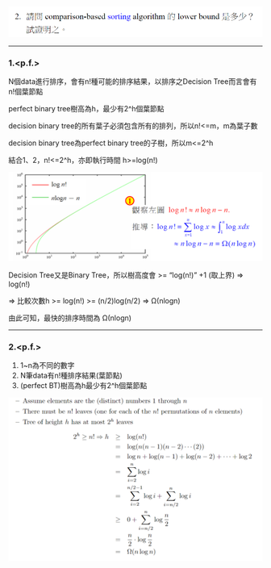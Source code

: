 ![](assets/markdown-img-paste-20220306200252714.png)

***
### 1.<p.f.>
N個data進行排序，會有n!種可能的排序結果，以排序之Decision Tree而言會有n!個葉節點

perfect binary tree樹高為h，最少有2^h個葉節點

decision binary tree的所有葉子必須包含所有的排列，所以n!<=m，m為葉子數

decision binary tree為perfect binary tree的子樹，所以m<=2^h

結合1、2，n!<=2^h，亦即執行時間 h>=log(n!)

![](assets/markdown-img-paste-20220307005530898.png)

Decision Tree又是Binary Tree，所以樹高度會 >= “log(n!)” +1 (取上界) => log(n!)


=> 比較次數h >= log(n!) >= (n/2)log(n/2)
=> Ω(nlogn)

由此可知，最快的排序時間為 Ω(nlogn)

***
### 2.<p.f.>
1. 1~n為不同的數字
2. N筆data有n!種排序結果(葉節點)
3. (perfect BT)樹高為h最少有2^h個葉節點


![](assets/markdown-img-paste-20220306200640825.png)
